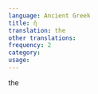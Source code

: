 ```yaml
---
language: Ancient Greek
title: ἡ
translation: the
other translations:
frequency: 2
category: 
usage: 
---
```

the